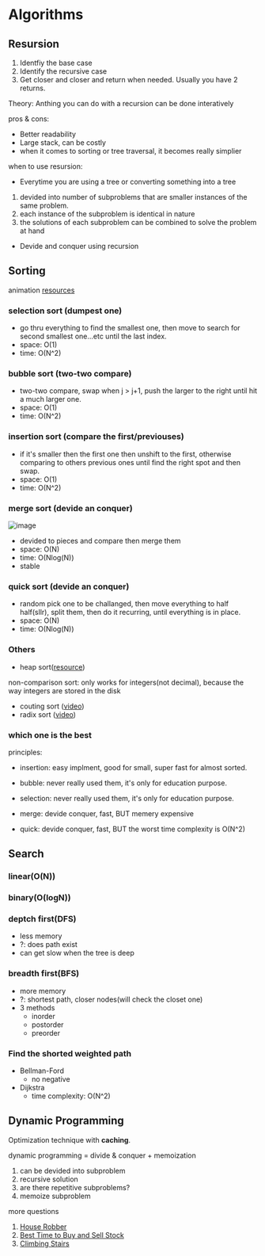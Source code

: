 # Algorithms

## Resursion

1. Identfiy the base case
2. Identify the recursive case
3. Get closer and closer and return when needed. Usually you have 2 returns.

Theory: Anthing you can do with a recursion can be done interatively

pros & cons:

- Better readability
- Large stack, can be costly
- when it comes to sorting or tree traversal, it becomes really simplier

when to use resursion:

- Everytime you are using a tree or converting something into a tree
 1. devided into number of subproblems that are smaller instances of the same problem.
 2. each instance of the subproblem is identical in nature
 3. the solutions of each subproblem can be combined to solve the problem at hand
- Devide and conquer using recursion

## Sorting

animation [resources](https://www.toptal.com/developers/sorting-algorithms)

### selection sort (dumpest one)

- go thru everything to find the smallest one, then move to search for second smallest one...etc until the last index.
- space: O(1)
- time: O(N^2)

### bubble sort (two-two compare)

- two-two compare, swap when j > j+1, push the larger to the right until hit a much larger one.
- space: O(1)
- time: O(N^2)

### insertion sort (compare the first/previouses)

- if it's smaller then the first one then unshift to the first, otherwise comparing to others previous ones until find the right spot and then swap.
- space: O(1)
- time: O(N^2)

### merge sort (devide an conquer)

![image](https://i.imgur.com/9nxdbYB.png)

- devided to pieces and compare then merge them
- space: O(N)
- time: O(Nlog(N))
- stable

### quick sort (devide an conquer)

- random pick one to be challanged, then move everything to half half(sllr), split them, then do it recurring, until everything is in place.
- space: O(N)
- time: O(Nlog(N))

### Others

- heap sort([resource](https://brilliant.org/wiki/heap-sort/))

non-comparison sort: only works for integers(not decimal), because the way integers are stored in the disk

- couting sort ([video](https://www.cs.usfca.edu/~galles/visualization/CountingSort.html))
- radix sort ([video](https://www.cs.usfca.edu/~galles/visualization/RadixSort.html))

### which one is the best

principles:

- insertion: easy implment, good for small, super fast for almost sorted.
- bubble: never really used them, it's only for education purpose.
- selection: never really used them, it's only for education purpose.

- merge: devide conquer, fast, BUT memery expensive
- quick: devide conquer, fast, BUT the worst time complexity is O(N^2)

## Search

### linear(O(N))

### binary(O(logN))

### deptch first(DFS)

- less memory
- ?: does path exist
- can get slow when the tree is deep

### breadth first(BFS)

- more memory
- ?: shortest path, closer nodes(will check the closet one)
- 3 methods
  - inorder
  - postorder
  - preorder

### Find the shorted weighted path

- Bellman-Ford
  - no negative
- Dijkstra
  - time complexity: O(N^2)

## Dynamic Programming

Optimization technique with **caching**.

dynamic programming = divide & conquer + memoization

1. can be devided into subproblem
2. recursive solution
3. are there repetitive subproblems?
4. memoize subproblem

more questions

1. [House Robber](https://leetcode.com/problems/house-robber/)
2. [Best Time to Buy and Sell Stock](https://leetcode.com/problems/best-time-to-buy-and-sell-stock/)
3. [Climbing Stairs](https://leetcode.com/problems/climbing-stairs/)